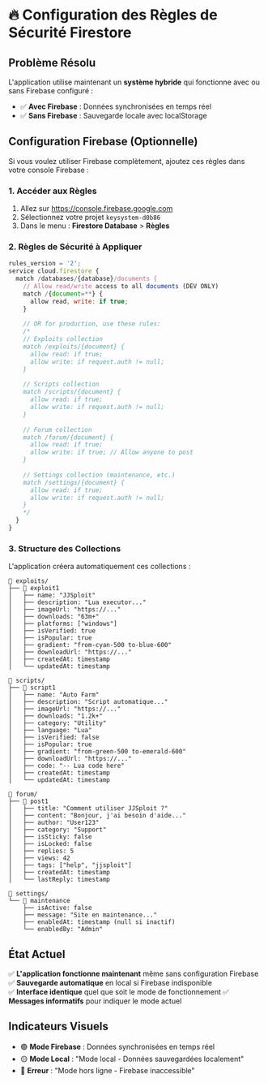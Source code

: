 # 🔥 Configuration des Règles de Sécurité Firestore

## Problème Résolu
L'application utilise maintenant un **système hybride** qui fonctionne avec ou sans Firebase configuré :
- ✅ **Avec Firebase** : Données synchronisées en temps réel
- ✅ **Sans Firebase** : Sauvegarde locale avec localStorage

## Configuration Firebase (Optionnelle)

Si vous voulez utiliser Firebase complètement, ajoutez ces règles dans votre console Firebase :

### 1. Accéder aux Règles
1. Allez sur https://console.firebase.google.com
2. Sélectionnez votre projet `keysystem-d0b86`
3. Dans le menu : **Firestore Database** > **Règles**

### 2. Règles de Sécurité à Appliquer

```javascript
rules_version = '2';
service cloud.firestore {
  match /databases/{database}/documents {
    // Allow read/write access to all documents (DEV ONLY)
    match /{document=**} {
      allow read, write: if true;
    }
    
    // OR for production, use these rules:
    /*
    // Exploits collection
    match /exploits/{document} {
      allow read: if true;
      allow write: if request.auth != null;
    }
    
    // Scripts collection  
    match /scripts/{document} {
      allow read: if true;
      allow write: if request.auth != null;
    }
    
    // Forum collection
    match /forum/{document} {
      allow read: if true;
      allow write: if true; // Allow anyone to post
    }
    
    // Settings collection (maintenance, etc.)
    match /settings/{document} {
      allow read: if true;
      allow write: if request.auth != null;
    }
    */
  }
}
```

### 3. Structure des Collections

L'application créera automatiquement ces collections :

```
📁 exploits/
├── 📄 exploit1
│   ├── name: "JJSploit"
│   ├── description: "Lua executor..."
│   ├── imageUrl: "https://..."
│   ├── downloads: "63m+"
│   ├── platforms: ["windows"]
│   ├── isVerified: true
│   ├── isPopular: true
│   ├── gradient: "from-cyan-500 to-blue-600"
│   ├── downloadUrl: "https://..."
│   ├── createdAt: timestamp
│   └── updatedAt: timestamp

📁 scripts/
├── 📄 script1
│   ├── name: "Auto Farm"
│   ├── description: "Script automatique..."
│   ├── imageUrl: "https://..."
│   ├── downloads: "1.2k+"
│   ├── category: "Utility"
│   ├── language: "Lua"
│   ├── isVerified: false
│   ├── isPopular: true
│   ├── gradient: "from-green-500 to-emerald-600"
│   ├── downloadUrl: "https://..."
│   ├── code: "-- Lua code here"
│   ├── createdAt: timestamp
│   └── updatedAt: timestamp

📁 forum/
├── 📄 post1
│   ├── title: "Comment utiliser JJSploit ?"
│   ├── content: "Bonjour, j'ai besoin d'aide..."
│   ├── author: "User123"
│   ├── category: "Support"
│   ├── isSticky: false
│   ├── isLocked: false
│   ├── replies: 5
│   ├── views: 42
│   ├── tags: ["help", "jjsploit"]
│   ├── createdAt: timestamp
│   └── lastReply: timestamp

📁 settings/
└── 📄 maintenance
    ├── isActive: false
    ├── message: "Site en maintenance..."
    ├── enabledAt: timestamp (null si inactif)
    └── enabledBy: "Admin"
```

## État Actuel
✅ **L'application fonctionne maintenant** même sans configuration Firebase
✅ **Sauvegarde automatique** en local si Firebase indisponible  
✅ **Interface identique** quel que soit le mode de fonctionnement
✅ **Messages informatifs** pour indiquer le mode actuel

## Indicateurs Visuels
- 🟢 **Mode Firebase** : Données synchronisées en temps réel
- 🟡 **Mode Local** : "Mode local - Données sauvegardées localement"
- 🔴 **Erreur** : "Mode hors ligne - Firebase inaccessible"
